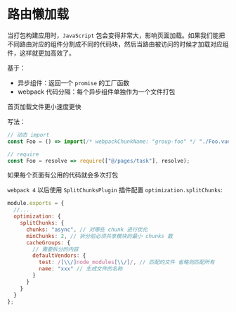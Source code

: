# 路由懒加载

当打包构建应用时，`JavaScript` 包会变得非常大，影响页面加载。如果我们能把不同路由对应的组件分割成不同的代码块，然后当路由被访问的时候才加载对应组件，这样就更加高效了。

基于：

- 异步组件：返回一个 `promise` 的工厂函数
- webpack 代码分隔：每个异步组件单独作为一个文件打包

首页加载文件更小速度更快

写法：

```js
// 动态 import
const Foo = () => import(/* webpackChunkName: "group-foo" */ "./Foo.vue");

// require
const Foo = resolve => require(["@/pages/task"], resolve);
```

如果每个页面有公用的代码就会多次打包

`webpack 4` 以后使用 `SplitChunksPlugin` 插件配置 `optimization.splitChunks`:

```js
module.exports = {
  //...
  optimization: {
    splitChunks: {
      chunks: "async", // 对哪些 chunk 进行优化
      minChunks: 2, // 拆分前必须共享模块的最小 chunks 数
      cacheGroups: {
        // 需要拆分的内容
        defaultVendors: {
          test: /[\\/]node_modules[\\/]/, // 匹配的文件 省略则匹配所有
          name: "xxx" // 生成文件的名称
        }
      }
    }
  }
};
```
